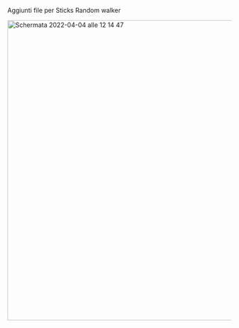 Aggiunti file per Sticks Random walker

<img width="675" alt="Schermata 2022-04-04 alle 12 14 47" src="https://user-images.githubusercontent.com/101177495/161523613-ff40a573-c070-4e6f-84fe-ef3411bd46c5.png">
